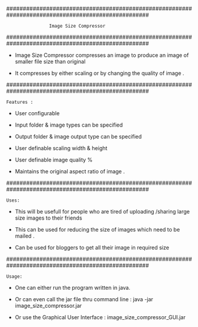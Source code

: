 ###################################################################################################


					Image Size Compressor


###################################################################################################



- Image Size  Compressor compresses an image to produce an image of smaller file size than original 

- It compresses by either scaling or by changing the quality of image .



###################################################################################################

	Features :


- User configurable 

- Input folder & image types can be specified 

- Output folder & image output type can be specified 

- User definable scaling width & height

- User definable image quality % 

- Maintains the original aspect ratio of image . 



###################################################################################################

	Uses:

- This will be usefull for people who are tired of uploading /sharing large size images to their friends 

- This can be used for reducing the size of images which need to be mailed .

- Can be used for bloggers to get all their image in required size 




###################################################################################################

	Usage:


- One can either run the program written in java.

- Or can even call the jar file thru command line : 
	java -jar image_size_compressor.jar

- Or use the Graphical User Interface  : image_size_compressor_GUI.jar
